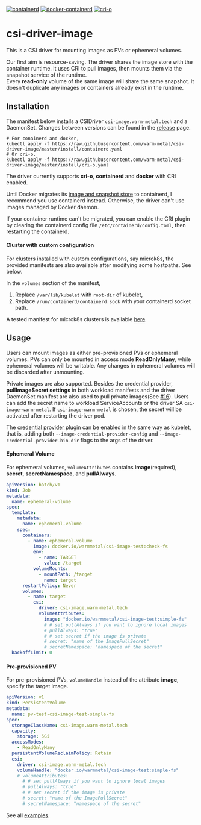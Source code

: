 [![containerd](https://github.com/warm-metal/csi-driver-image/actions/workflows/containerd.yaml/badge.svg)](https://github.com/warm-metal/csi-driver-image/actions/workflows/containerd.yaml)
[![docker-containerd](https://github.com/warm-metal/csi-driver-image/actions/workflows/docker-containerd.yaml/badge.svg)](https://github.com/warm-metal/csi-driver-image/actions/workflows/docker-containerd.yaml)
[![cri-o](https://github.com/warm-metal/csi-driver-image/actions/workflows/cri-o.yaml/badge.svg)](https://github.com/warm-metal/csi-driver-image/actions/workflows/cri-o.yaml)

# csi-driver-image

This is a CSI driver for mounting images as PVs or ephemeral volumes.

Our first aim is resource-saving. The driver shares the image store with the container runtime.
It uses CRI to pull images, then mounts them via the snapshot service of the runtime.  
Every **read-only** volume of the same image will share the same snapshot.
It doesn't duplicate any images or containers already exist in the runtime.

## Installation

The manifest below installs a CSIDriver `csi-image.warm-metal.tech` and a DaemonSet.
Changes between versions can be found in the [release](https://github.com/warm-metal/csi-driver-image/releases) page.

```shell script
# For conainerd and docker,
kubectl apply -f https://raw.githubusercontent.com/warm-metal/csi-driver-image/master/install/containerd.yaml
# Or cri-o.
kubectl apply -f https://raw.githubusercontent.com/warm-metal/csi-driver-image/master/install/cri-o.yaml
```

The driver currently supports **cri-o**, **containerd** and **docker** with CRI enabled.

Until Docker migrates its [image and snapshot store](https://github.com/moby/moby/issues/38043) to containerd,
I recommend you use containerd instead. Otherwise, the driver can't use images managed by Docker daemon.

If your container runtime can't be migrated, you can enable the CRI plugin by clearing the containerd config file `/etc/containerd/config.toml`, then restarting the containerd.

#### Cluster with custom configuration

For clusters installed with custom configurations, say microk8s,
the provided manifests are also available after modifying some hostpaths. See below.

In the `volumes` section of the manifest, 
1. Replace `/var/lib/kubelet` with `root-dir` of kubelet,
2. Replace `/run/containerd/containerd.sock` with your containerd socket path.

A tested manifest for microk8s clusters is available [here](https://raw.githubusercontent.com/warm-metal/csi-driver-image/master/install/cri-containerd-microk8s.yaml).

## Usage

Users can mount images as either pre-provisioned PVs or ephemeral volumes.
PVs can only be mounted in access mode **ReadOnlyMany**, while ephemeral volumes will be writable.
Any changes in ephemeral volumes will be discarded after unmounting.

Private images are also supported.
Besides the credential provider, **pullImageSecret settings** in both workload manifests and the driver DaemonSet manifest are also
used to pull private images(See [#16](https://github.com/warm-metal/csi-driver-image/issues/16)). 
Users can add the secret name to workload ServiceAccounts or the driver SA `csi-image-warm-metal`.
If `csi-image-warm-metal` is chosen, the secret will be activated after restarting the driver pod.

The [credential provider plugin](https://kubernetes.io/docs/tasks/kubelet-credential-provider/kubelet-credential-provider/)
can be enabled in the same way as kubelet, that is, adding both `--image-credential-provider-config` and 
`--image-credential-provider-bin-dir` flags to the args of the driver.

#### Ephemeral Volume
For ephemeral volumes, `volumeAttributes` contains **image**(required), **secret**, **secretNamespace**, and **pullAlways**.

```yaml
apiVersion: batch/v1
kind: Job
metadata:
  name: ephemeral-volume
spec:
  template:
    metadata:
      name: ephemeral-volume
    spec:
      containers:
        - name: ephemeral-volume
          image: docker.io/warmmetal/csi-image-test:check-fs
          env:
            - name: TARGET
              value: /target
          volumeMounts:
            - mountPath: /target
              name: target
      restartPolicy: Never
      volumes:
        - name: target
          csi:
            driver: csi-image.warm-metal.tech
            volumeAttributes:
              image: "docker.io/warmmetal/csi-image-test:simple-fs"
              # # set pullAlways if you want to ignore local images
              # pullAlways: "true"
              # # set secret if the image is private
              # secret: "name of the ImagePullSecret"
              # secretNamespace: "namespace of the secret"
  backoffLimit: 0
```

#### Pre-provisioned PV
For pre-provisioned PVs, `volumeHandle` instead of the attribute **image**, specify the target image.

```yaml
apiVersion: v1
kind: PersistentVolume
metadata:
  name: pv-test-csi-image-test-simple-fs
spec:
  storageClassName: csi-image.warm-metal.tech
  capacity:
    storage: 5Gi
  accessModes:
    - ReadOnlyMany
  persistentVolumeReclaimPolicy: Retain
  csi:
    driver: csi-image.warm-metal.tech
    volumeHandle: "docker.io/warmmetal/csi-image-test:simple-fs"
    # volumeAttributes:
      # # set pullAlways if you want to ignore local images
      # pullAlways: "true"
      # # set secret if the image is private
      # secret: "name of the ImagePullSecret"
      # secretNamespace: "namespace of the secret"
```

See all [examples](https://github.com/warm-metal/csi-driver-image/tree/master/sample).
